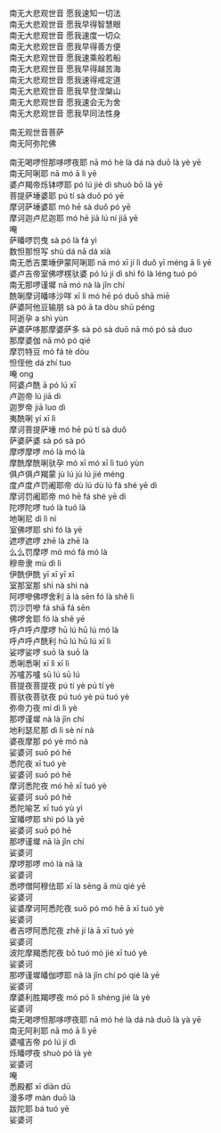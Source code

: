南无大悲观世音	愿我速知一切法  
南无大悲观世音	愿我早得智慧眼  
南无大悲观世音	愿我速度一切众  
南无大悲观世音	愿我早得善方便  
南无大悲观世音	愿我速乘般若船  
南无大悲观世音	愿我早得越苦海  
南无大悲观世音	愿我速得戒定道  
南无大悲观世音	愿我早登涅槃山  
南无大悲观世音	愿我速会无为舍  
南无大悲观世音	愿我早同法性身  

南无观世音菩萨  
南无阿弥陀佛

南无喝啰怛那哆啰夜耶	nā mó hè là dá nà duō là yè yē  
南无阿唎耶	nā mó ā lì yē  
婆卢羯帝烁钵啰耶	pó lú jié dì shuò bō là yē  
菩提萨埵婆耶	pú tí sà duǒ pó yē  
摩诃萨埵婆耶	mó hē sà duǒ pó yē  
摩诃迦卢尼迦耶	mó hē jiā lú ní jiā yē  
唵  
萨皤啰罚曳	sà pó là fá yì  
数怛那怛写	shù dá nā dá xià  
南无悉吉栗埵伊蒙阿唎耶	nā mó xī jí lì duǒ yī méng ā lì yē  
婆卢吉帝室佛啰楞驮婆	pó lú jí dì shì fó là léng tuó pó  
南无那啰谨墀	nā mó nà là jǐn chí  
酰唎摩诃皤哆沙咩	xī lì mó hē pó duō shā miē  
萨婆阿他豆输朋	sà pó ā ta dòu shū péng  
阿逝孕	a shì yùn  
萨婆萨哆那摩婆萨多	sà pó sà duō nā mó pó sà duo  
那摩婆伽	nā mó pó qié  
摩罚特豆	mó fá tè dòu  
怛侄他	dá zhí tuo  
唵	ong  
阿婆卢酰	ā pó lú xī  
卢迦帝	lú jiā dì  
迦罗帝	jiā luo dì  
夷酰唎	yí xī lì  
摩诃菩提萨埵	mó hē pú tí sà duǒ  
萨婆萨婆	sà pó sà pó  
摩啰摩啰	mó là mó là  
摩酰摩酰唎驮孕	mó xī mó xī lì tuó yùn  
俱卢俱卢羯蒙	jù lú jù lú jié méng  
度卢度卢罚阇耶帝	dù lú dù lú fá shé yē dì  
摩诃罚阇耶帝	mó hē fá shé yē dì  
陀啰陀啰	tuó là tuó là  
地唎尼	dì lì ní  
室佛啰耶	shì fó là yē  
遮啰遮啰	zhē là zhē là  
么么罚摩啰	mó mó fá mó là  
穆帝隶	mù dì lì  
伊酰伊酰	yī xī yī xī  
室那室那	shì nà shì nà  
阿啰嘇佛啰舍利	ā là sēn fó là shě lì  
罚沙罚嘇	fá shā fá sēn  
佛啰舍耶	fó là shě yē  
呼卢呼卢摩啰	hū lú hū lú mó là  
呼卢呼卢酰利	hū lú hū lú xī lì  
娑啰娑啰	suō là suō là  
悉唎悉唎	xī lì xī lì  
苏嚧苏嚧	sū lú sū lú  
菩提夜菩提夜	pú tí yè pú tí yè  
菩驮夜菩驮夜	pú tuó yè pú tuó yè  
弥帝力夜	mí dì lì yè  
那啰谨墀	nà là jǐn chí  
地利瑟尼那	dì lì sè ní nà  
婆夜摩那	pó yè mó nà  
娑婆诃	suō pó hē  
悉陀夜	xī tuó yè  
娑婆诃	suō pó hē  
摩诃悉陀夜	mó hē xī tuó yè  
娑婆诃	suō pó hē  
悉陀喻艺	xī tuó yù yì  
室皤啰耶	shì pó là yē  
娑婆诃	suō pó hē  
那啰谨墀	nā là jǐn chí  
娑婆诃  
摩啰那啰	mó là nā là  
娑婆诃  
悉啰僧阿穆佉耶	xī là sēng ā mù qié yē  
娑婆诃  
娑婆摩诃阿悉陀夜	suō pó mó hē ā xī tuó yè  
娑婆诃  
者吉啰阿悉陀夜	zhě jí là ā xī tuó yè  
娑婆诃  
波陀摩羯悉陀夜	bō tuó mó jié xī tuó yè  
娑婆诃  
那啰谨墀皤伽啰耶	nā là jǐn chí pó qié là yē  
娑婆诃  
摩婆利胜羯啰夜	mó pó lì shèng jié là yè  
娑婆诃  
南无喝啰怛那哆啰夜耶	nā mó hé là dá nà duō là yà yē  
南无阿利耶	nā mó ā lì yē  
婆嚧吉帝	pó lú jí dì  
烁皤啰夜	shuò pó là yè  
娑婆诃  
唵  
悉殿都	xī diàn dū  
漫多啰	màn duō là  
跋陀耶	bá tuó yē  
娑婆诃
